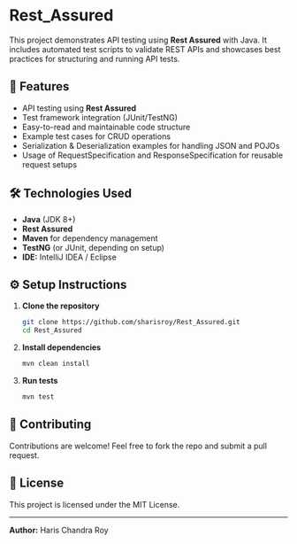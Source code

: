# Rest\_Assured

This project demonstrates API testing using **Rest Assured** with Java. It includes automated test scripts to validate REST APIs and showcases best practices for structuring and running API tests.

## 🚀 Features

* API testing using **Rest Assured**
* Test framework integration (JUnit/TestNG)
* Easy-to-read and maintainable code structure
* Example test cases for CRUD operations
* Serialization & Deserialization examples for handling JSON and POJOs
* Usage of RequestSpecification and ResponseSpecification for reusable request setups

## 🛠️ Technologies Used

* **Java** (JDK 8+)
* **Rest Assured**
* **Maven** for dependency management
* **TestNG** (or JUnit, depending on setup)
* **IDE:** IntelliJ IDEA / Eclipse


## ⚙️ Setup Instructions

1. **Clone the repository**

   ```bash
   git clone https://github.com/sharisroy/Rest_Assured.git
   cd Rest_Assured
   ```
2. **Install dependencies**

   ```bash
   mvn clean install
   ```
3. **Run tests**

   ```bash
   mvn test
   ```



## 🤝 Contributing

Contributions are welcome! Feel free to fork the repo and submit a pull request.

## 📜 License

This project is licensed under the MIT License.

---

**Author:** Haris Chandra Roy
